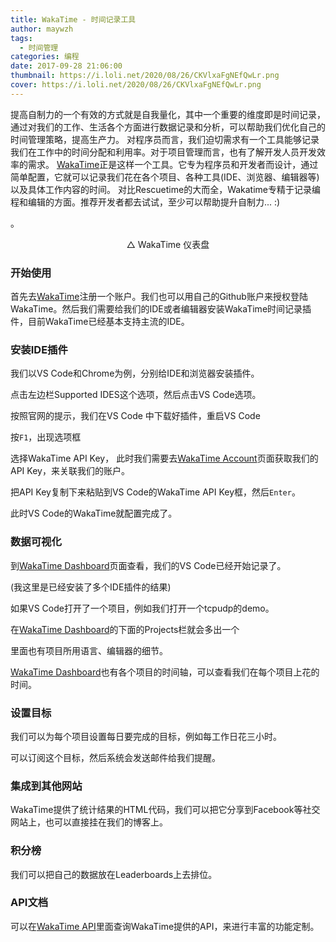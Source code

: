 ```yaml
---
title: WakaTime - 时间记录工具
author: maywzh
tags:
  - 时间管理
categories: 编程
date: 2017-09-28 21:06:00
thumbnail: https://i.loli.net/2020/08/26/CKVlxaFgNEfQwLr.png
cover: https://i.loli.net/2020/08/26/CKVlxaFgNEfQwLr.png
---
```


提高自制力的一个有效的方式就是自我量化，其中一个重要的维度即是时间记录，通过对我们的工作、生活各个方面进行数据记录和分析，可以帮助我们优化自己的时间管理策略，提高生产力。
对程序员而言，我们迫切需求有一个工具能够记录我们在工作中的时间分配和利用率。对于项目管理而言，也有了解开发人员开发效率的需求。
[WakaTime](WakaTime.com)正是这样一个工具。它专为程序员和开发者而设计，通过简单配置，它就可以记录我们花在各个项目、各种工具(IDE、浏览器、编辑器等)以及具体工作内容的时间。
对比Rescuetime的大而全，Wakatime专精于记录编程和编辑的方面。推荐开发者都去试试，至少可以帮助提升自制力... :)

<!--more-->

。



<center>△ WakaTime 仪表盘</center>

### 开始使用

首先去[WakaTime](WakaTime.com)注册一个账户。我们也可以用自己的Github账户来授权登陆WakaTime。然后我们需要给我们的IDE或者编辑器安装WakaTime时间记录插件，目前WakaTime已经基本支持主流的IDE。



### 安装IDE插件

我们以VS Code和Chrome为例，分别给IDE和浏览器安装插件。

点击左边栏Supported IDES这个选项，然后点击VS Code选项。



按照官网的提示，我们在VS Code 中下载好插件，重启VS Code



按`F1`，出现选项框



选择WakaTime API Key， 此时我们需要去[WakaTime Account](https://WakaTime.com/settings/account)页面获取我们的API Key，来关联我们的账户。



把API Key复制下来粘贴到VS Code的WakaTime API Key框，然后`Enter`。

此时VS Code的WakaTime就配置完成了。

### 数据可视化

到[WakaTime Dashboard](https://WakaTime.com/dashboard)页面查看，我们的VS Code已经开始记录了。



(我这里是已经安装了多个IDE插件的结果)

如果VS Code打开了一个项目，例如我们打开一个tcpudp的demo。

在[WakaTime Dashboard](https://WakaTime.com/dashboard)的下面的Projects栏就会多出一个



里面也有项目所用语言、编辑器的细节。



[WakaTime Dashboard](https://WakaTime.com/dashboard)也有各个项目的时间轴，可以查看我们在每个项目上花的时间。



### 设置目标

我们可以为每个项目设置每日要完成的目标，例如每工作日花三小时。



可以订阅这个目标，然后系统会发送邮件给我们提醒。

### 集成到其他网站

WakaTime提供了统计结果的HTML代码，我们可以把它分享到Facebook等社交网站上，也可以直接挂在我们的博客上。



### 积分榜

我们可以把自己的数据放在Leaderboards上去排位。





### API文档

可以在[WakaTime API](https://WakaTime.com/developers)里面查询WakaTime提供的API，来进行丰富的功能定制。